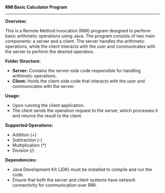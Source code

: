 **RMI Basic Calculator Program**

---

**Overview:**

This is a Remote Method Invocation (RMI) program designed to perform basic arithmetic operations using Java. The program consists of two main components: a server and a client. The server handles the arithmetic operations, while the client interacts with the user and communicates with the server to perform the desired operation.

**Folder Structure:**

- **Server:** Contains the server-side code responsible for handling arithmetic operations.
- **Client:** Holds the client-side code that interacts with the user and communicates with the server.



**Usage:**

- Upon running the client application.
- The client sends the operation request to the server, which processes it and returns the result to the client.


**Supported Operations:**

- Addition (+)
- Subtraction (-)
- Multiplication (*)
- Division (/)

**Dependencies:**

- Java Development Kit (JDK) must be installed to compile and run the code.
- Ensure that both the server and client systems have network connectivity for communication over RMI.
